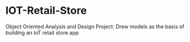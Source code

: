 # IOT-Retail-Store
Object Oriented Analysis and Design Project:
Drew models as the basis of building an IoT retail store app
